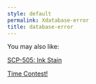 ```yaml
---
style: default
permalink: Xdatabase-error
title: database-error
---
```

You may also like:

[SCP-505: Ink Stain](http://scp-wiki.net/scp-505)

[Time Contest!](http://scp-wiki.net/time-contest)
